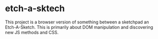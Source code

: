# etch-a-sktech
This project is a browser version of something between a sketchpad an Etch-A-Sketch.
This is primarily about DOM manipulation and discovering new JS methods and CSS.